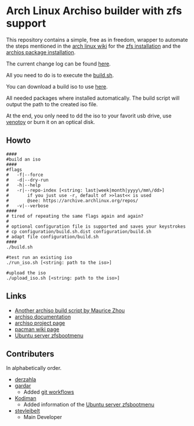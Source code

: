 # Arch Linux Archiso builder with zfs support

This repository contains a simple, free as in freedom, wrapper to automate the steps mentioned in the [arch linux wiki](https://wiki.archlinux.org) for the [zfs installation](https://wiki.archlinux.org/index.php/ZFS#Installation) and the [archios package installation](https://wiki.archlinux.org/index.php/Archiso#Installing_packages).

The current change log can be found [here](CHANGELOG.md).

All you need to do is to execute the [build.sh](https://github.com/stevleibelt/arch-linux-live-cd-iso-with-zfs/blob/master/build.sh).

You can download a build iso to use [here](https://archzfs.leibelt.de/).

All needed packages where installed automatically. The build script will output the path to the created iso file.

At the end, you only need to dd the iso to your favorit usb drive, use [venotoy](https://www.ventoy.net) or burn it on an optical disk.

## Howto

```
####
#build an iso
####
#flags
#   -f|--force
#   -d|--dry-run
#   -h|--help
#   -r|--repo-index [<string: last|week|month|yyyy\/mm\/dd>]
#       if you just use -r, default of >>last<< is used
#       @see: https://archive.archlinux.org/repos/
#   -v|--verbose
####
# tired of repeating the same flags again and again?
#
# optional configuration file is supported and saves your keystrokes
# cp configuration/build.sh.dist configuration/build.sh
# adapt file configuration/build.sh
####
./build.sh

#test run an existing iso
./run_iso.sh [<string: path to the iso>]

#upload the iso
./upload_iso.sh [<string: path to the iso>]
```

## Links

* [Another archiso build script by Maurice Zhou](https://gitlab.com/m_zhou/archiso)
* [archiso documentation](https://git.archlinux.org/archiso.git/tree/docs)
* [archiso project page](https://git.archlinux.org/archiso.git)
* [pacman wiki page](https://wiki.archlinux.org/index.php/Pacman)
* [Ubuntu server zfsbootmenu](https://github.com/Sithuk/ubuntu-server-zfsbootmenu)

## Contributers

In alphabetically order.

* [derzahla](https://github.com/derzahla)
* [gardar](https://github.com/gardar)
  * Added [git workflows](https://github.com/stevleibelt/arch-linux-live-cd-iso-with-zfs/pull/11)
* [Kodiman](https://github.com/Kodiman)
  * Added information of the [Ubuntu server zfsbootmenu](https://github.com/stevleibelt/arch-linux-live-cd-iso-with-zfs/issues/14)
* [stevleibelt](https://github.com/stevleibelt)
  * Main Developer

